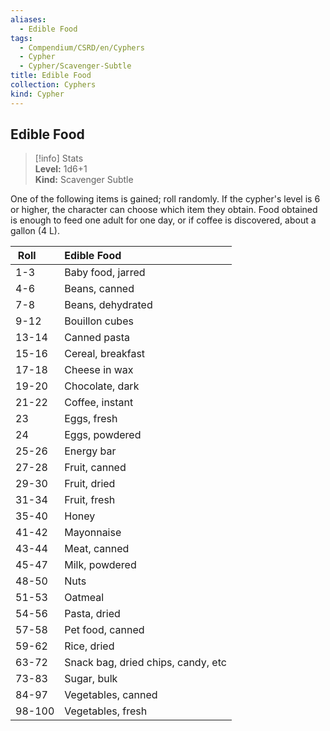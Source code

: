 ```yaml
---
aliases:
  - Edible Food
tags:
  - Compendium/CSRD/en/Cyphers
  - Cypher
  - Cypher/Scavenger-Subtle
title: Edible Food
collection: Cyphers
kind: Cypher
---
```

## Edible Food  
>[!info] Stats  
> **Level:** 1d6+1  
> **Kind:** Scavenger Subtle
  
One of the following items is gained; roll randomly. If the cypher's level is 6 or higher, the character can choose which item they obtain. Food obtained is enough to feed one adult for one day, or if coffee is discovered, about a gallon (4 L).  

|  Roll &nbsp; &nbsp; &nbsp; | Edible Food  |  
| ------------- | :----------- |  
| 1-3 | Baby food, jarred |  
| 4-6 | Beans, canned |  
| 7-8 | Beans, dehydrated |  
| 9-12 | Bouillon cubes |  
| 13-14 | Canned pasta |  
| 15-16 | Cereal, breakfast |  
| 17-18 | Cheese in wax |  
| 19-20 | Chocolate, dark |  
| 21-22 | Coffee, instant |  
| 23 | Eggs, fresh |  
| 24 | Eggs, powdered |  
| 25-26 | Energy bar |  
| 27-28 | Fruit, canned |  
| 29-30 | Fruit, dried |  
| 31-34 | Fruit, fresh |  
| 35-40 | Honey |  
| 41-42 | Mayonnaise |  
| 43-44 | Meat, canned |  
| 45-47 | Milk, powdered |  
| 48-50 | Nuts |  
| 51-53 | Oatmeal |  
| 54-56 | Pasta, dried |  
| 57-58 | Pet food, canned |  
| 59-62 | Rice, dried |  
| 63-72 | Snack bag, dried chips, candy, etc |  
| 73-83 | Sugar, bulk |  
| 84-97 | Vegetables, canned |  
| 98-100 | Vegetables, fresh |